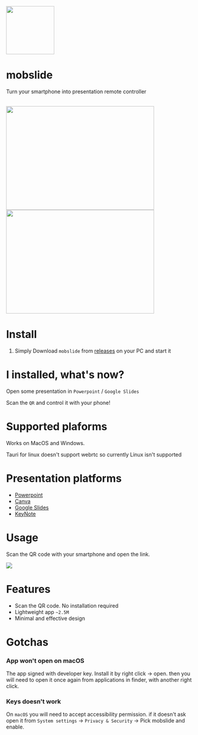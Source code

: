 <img src="https://github.com/thewh1teagle/mobslide/assets/61390950/1286d350-36e9-4c78-b2ef-800aa8f23865" width="130px" height="130px" />

# mobslide

Turn your smartphone into presentation remote controller

<br />

<img src="https://github.com/thewh1teagle/mobslide/assets/61390950/64db10d7-ca7e-45cc-a64b-71ce3fad3fb3" width="400px" height="280px" />

<img src="https://github.com/thewh1teagle/mobslide/assets/61390950/571228a3-8b4a-4270-a5de-0fd71adebf72" width="400px" height="280px" />

# Install

1. Simply Download `mobslide` from [releases](https://github.com/thewh1teagle/mobslide/releases) on your PC and start it

# I installed, what's now?

Open some presentation in `Powerpoint` / `Google Slides`

Scan the `QR` and control it with your phone!

# Supported plaforms

Works on MacOS and Windows.

Tauri for linux doesn't support webrtc so currently Linux isn't supported

# Presentation platforms

- [Powerpoint](https://www.microsoft.com/en/microsoft-365/powerpoint)
- [Canva](https://canva.com)
- [Google Slides](https://slides.google.com/)
- [KeyNote](https://www.apple.com/keynote/)

# Usage

Scan the QR code with your smartphone and open the link.

<img src="https://github.com/thewh1teagle/mobslide/assets/61390950/4ee89b20-ef0d-488c-925b-92a3b60223a3" />

# Features

- Scan the QR code. No installation required
- Lightweight app `~2.5M`
- Minimal and effective design

# Gotchas

### App won't open on macOS

The app signed with developer key. Install it by right click -> open. then you will need to open it once again from applications in finder, with another right click. 

### Keys doesn't work

On `macOS` you will need to accept accessibility permission. if it doesn't ask open it from `System settings` -> `Privacy & Security` -> Pick mobslide and enable. 
